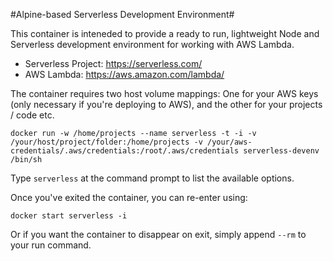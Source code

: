 
#Alpine-based Serverless Development Environment#

This container is inteneded to provide a ready to run, lightweight Node and Serverless development environment for working with AWS Lambda. 

* Serverless Project: https://serverless.com/
* AWS Lambda: https://aws.amazon.com/lambda/

The container requires two host volume mappings: One for your AWS keys (only necessary if you're deploying to AWS), and the other for your projects / code etc.

```docker run -w /home/projects --name serverless -t -i -v /your/host/project/folder:/home/projects -v /your/aws-credentials/.aws/credentials:/root/.aws/credentials serverless-devenv /bin/sh```

Type ```serverless``` at the command prompt to list the available options.

Once you've exited the container, you can re-enter using:

```docker start serverless -i```

Or if you want the container to disappear on exit, simply append ```--rm``` to your run command.